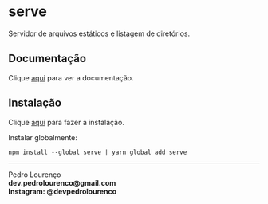 # serve

Servidor de arquivos estáticos e listagem de diretórios.

## Documentação

Clique [aqui](https://github.com/zeit/serve) para ver a documentação.

## Instalação

Clique [aqui](https://www.npmjs.com/package/serve) para fazer a instalação.

Instalar globalmente:

```
npm install --global serve | yarn global add serve
```


<hr>
<stong>Pedro Lourenço</strong><br>
<Strong>dev.pedrolourenco@gmail.com</strong><br>
<Strong>Instagram: @devpedrolourenco</strong>